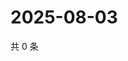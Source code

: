 # 2025-08-03

共 0 条

<!-- BEGIN ZHIHUVIDEO -->
<!-- 最后更新时间 Sun Aug 03 2025 16:15:07 GMT+0800 (China Standard Time) -->

<!-- END ZHIHUVIDEO -->
